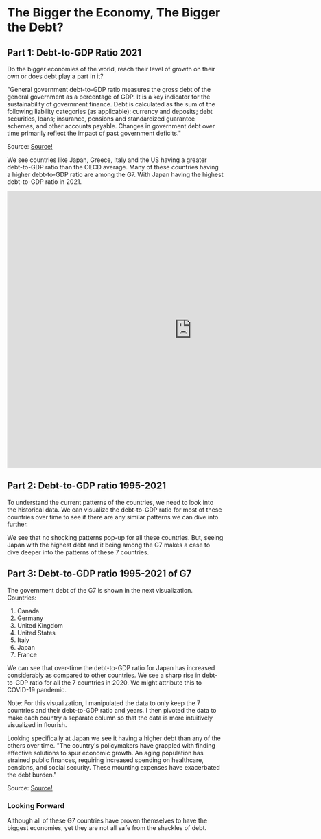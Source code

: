# The Bigger the Economy, The Bigger the Debt?

## Part 1: Debt-to-GDP Ratio 2021

Do the bigger economies of the world, reach their level of growth on their own or does debt play a part in it?

"General government debt-to-GDP ratio measures the gross debt of the general government as a percentage of GDP. It is a key indicator for the sustainability of government finance. Debt is calculated as the sum of the following liability categories (as applicable): currency and deposits; debt securities, loans; insurance, pensions and standardized guarantee schemes, and other accounts payable. Changes in government debt over time primarily reflect the impact of past government deficits."

Source: <a href="https://data.oecd.org/gga/general-government-debt.htm">Source!</a>

We see countries like Japan, Greece, Italy and the US having a greater debt-to-GDP ratio than the OECD average. Many of these countries having a higher debt-to-GDP ratio are among the G7. With Japan having the highest debt-to-GDP ratio in 2021. 

<iframe src="https://data.oecd.org/chart/7bip" width="860" height="645" style="border: 0" mozallowfullscreen="true" webkitallowfullscreen="true" allowfullscreen="true"><a href="https://data.oecd.org/chart/7bip" target="_blank">OECD Chart: General government debt, Total, % of GDP, Annual, 2021</a></iframe>

## Part 2: Debt-to-GDP ratio 1995-2021

To understand the current patterns of the countries, we need to look into the historical data. We can visualize the debt-to-GDP ratio for most of these countries over time to see if there are any similar patterns we can dive into further.  

<div class="flourish-embed flourish-chart" data-src="visualisation/14984189"><script src="https://public.flourish.studio/resources/embed.js"></script></div>

We see that no shocking patterns pop-up for all these countries. But, seeing Japan with the highest debt and it being among the G7 makes a case to dive deeper into the patterns of these 7 countries.

## Part 3: Debt-to-GDP ratio 1995-2021 of G7

The government debt of the G7 is shown in the next visualization.
Countries:
1. Canada
2. Germany
3. United Kingdom
4. United States
5. Italy
6. Japan
7. France

We can see that over-time the debt-to-GDP ratio for Japan has increased considerably as compared to other countries. We see a sharp rise in debt-to-GDP ratio for all the 7 countries in 2020. We might attribute this to COVID-19 pandemic. 

<div class="flourish-embed flourish-chart" data-src="visualisation/14983401"><script src="https://public.flourish.studio/resources/embed.js"></script></div>
Note: For this visualization, I manipulated the data to only keep the 7 countries and their debt-to-GDP ratio and years. I then pivoted the data to make each country a separate column so that the data is more intuitively visualized in flourish.

Looking specifically at Japan we see it having a higher debt than any of the others over time. "The country's policymakers have grappled with finding effective solutions to spur economic growth. An aging population has strained public finances, requiring increased spending on healthcare, pensions, and social security. These mounting expenses have exacerbated the debt burden."

Source: <a href="https://www.linkedin.com/pulse/why-japan-most-indebted-country-world-gregorio-punzano#:~:text=Economic%20Challenges%20Faced%20by%20Japan&text=The%20country's%20policymakers%20have%20grappled,have%20exacerbated%20the%20debt%20burden.">Source!</a>

### Looking Forward

Although all of these G7 countries have proven themselves to have the biggest economies, yet they are not all safe from the shackles of debt. 


 
